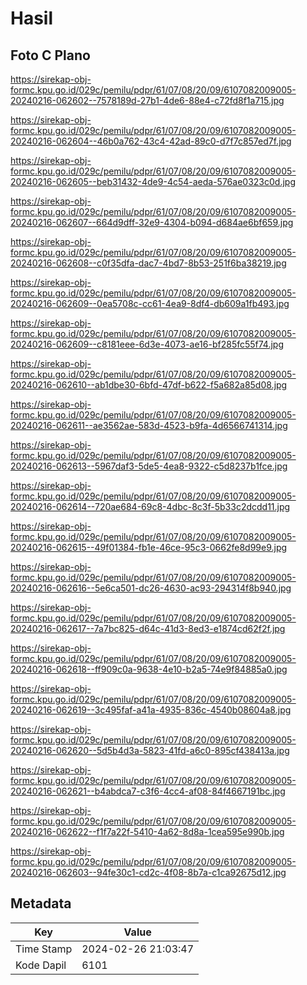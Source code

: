 # Hasil

## Foto C Plano

https://sirekap-obj-formc.kpu.go.id/029c/pemilu/pdpr/61/07/08/20/09/6107082009005-20240216-062602--7578189d-27b1-4de6-88e4-c72fd8f1a715.jpg

https://sirekap-obj-formc.kpu.go.id/029c/pemilu/pdpr/61/07/08/20/09/6107082009005-20240216-062604--46b0a762-43c4-42ad-89c0-d7f7c857ed7f.jpg

https://sirekap-obj-formc.kpu.go.id/029c/pemilu/pdpr/61/07/08/20/09/6107082009005-20240216-062605--beb31432-4de9-4c54-aeda-576ae0323c0d.jpg

https://sirekap-obj-formc.kpu.go.id/029c/pemilu/pdpr/61/07/08/20/09/6107082009005-20240216-062607--664d9dff-32e9-4304-b094-d684ae6bf659.jpg

https://sirekap-obj-formc.kpu.go.id/029c/pemilu/pdpr/61/07/08/20/09/6107082009005-20240216-062608--c0f35dfa-dac7-4bd7-8b53-251f6ba38219.jpg

https://sirekap-obj-formc.kpu.go.id/029c/pemilu/pdpr/61/07/08/20/09/6107082009005-20240216-062609--0ea5708c-cc61-4ea9-8df4-db609a1fb493.jpg

https://sirekap-obj-formc.kpu.go.id/029c/pemilu/pdpr/61/07/08/20/09/6107082009005-20240216-062609--c8181eee-6d3e-4073-ae16-bf285fc55f74.jpg

https://sirekap-obj-formc.kpu.go.id/029c/pemilu/pdpr/61/07/08/20/09/6107082009005-20240216-062610--ab1dbe30-6bfd-47df-b622-f5a682a85d08.jpg

https://sirekap-obj-formc.kpu.go.id/029c/pemilu/pdpr/61/07/08/20/09/6107082009005-20240216-062611--ae3562ae-583d-4523-b9fa-4d6566741314.jpg

https://sirekap-obj-formc.kpu.go.id/029c/pemilu/pdpr/61/07/08/20/09/6107082009005-20240216-062613--5967daf3-5de5-4ea8-9322-c5d8237b1fce.jpg

https://sirekap-obj-formc.kpu.go.id/029c/pemilu/pdpr/61/07/08/20/09/6107082009005-20240216-062614--720ae684-69c8-4dbc-8c3f-5b33c2dcdd11.jpg

https://sirekap-obj-formc.kpu.go.id/029c/pemilu/pdpr/61/07/08/20/09/6107082009005-20240216-062615--49f01384-fb1e-46ce-95c3-0662fe8d99e9.jpg

https://sirekap-obj-formc.kpu.go.id/029c/pemilu/pdpr/61/07/08/20/09/6107082009005-20240216-062616--5e6ca501-dc26-4630-ac93-294314f8b940.jpg

https://sirekap-obj-formc.kpu.go.id/029c/pemilu/pdpr/61/07/08/20/09/6107082009005-20240216-062617--7a7bc825-d64c-41d3-8ed3-e1874cd62f2f.jpg

https://sirekap-obj-formc.kpu.go.id/029c/pemilu/pdpr/61/07/08/20/09/6107082009005-20240216-062618--ff909c0a-9638-4e10-b2a5-74e9f84885a0.jpg

https://sirekap-obj-formc.kpu.go.id/029c/pemilu/pdpr/61/07/08/20/09/6107082009005-20240216-062619--3c495faf-a41a-4935-836c-4540b08604a8.jpg

https://sirekap-obj-formc.kpu.go.id/029c/pemilu/pdpr/61/07/08/20/09/6107082009005-20240216-062620--5d5b4d3a-5823-41fd-a6c0-895cf438413a.jpg

https://sirekap-obj-formc.kpu.go.id/029c/pemilu/pdpr/61/07/08/20/09/6107082009005-20240216-062621--b4abdca7-c3f6-4cc4-af08-84f4667191bc.jpg

https://sirekap-obj-formc.kpu.go.id/029c/pemilu/pdpr/61/07/08/20/09/6107082009005-20240216-062622--f1f7a22f-5410-4a62-8d8a-1cea595e990b.jpg

https://sirekap-obj-formc.kpu.go.id/029c/pemilu/pdpr/61/07/08/20/09/6107082009005-20240216-062603--94fe30c1-cd2c-4f08-8b7a-c1ca92675d12.jpg


## Metadata

| Key        | Value               |
| ---------- | ------------------- |
| Time Stamp | 2024-02-26 21:03:47 |
| Kode Dapil | 6101                |



